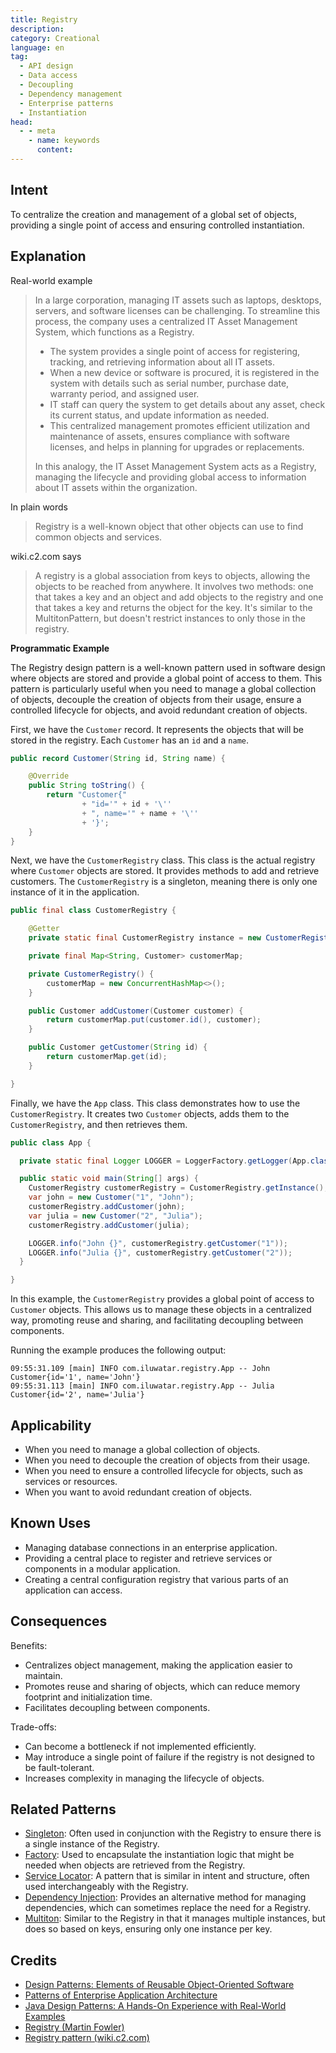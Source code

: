 ```yaml
---
title: Registry
description:
category: Creational
language: en
tag:
  - API design
  - Data access
  - Decoupling
  - Dependency management
  - Enterprise patterns
  - Instantiation
head:
  - - meta
    - name: keywords
      content:
---
```


## Intent

To centralize the creation and management of a global set of objects, providing a single point of access and ensuring controlled instantiation.

## Explanation

Real-world example

> In a large corporation, managing IT assets such as laptops, desktops, servers, and software licenses can be challenging. To streamline this process, the company uses a centralized IT Asset Management System, which functions as a Registry.
>
> * The system provides a single point of access for registering, tracking, and retrieving information about all IT assets.
> * When a new device or software is procured, it is registered in the system with details such as serial number, purchase date, warranty period, and assigned user.
> * IT staff can query the system to get details about any asset, check its current status, and update information as needed.
> * This centralized management promotes efficient utilization and maintenance of assets, ensures compliance with software licenses, and helps in planning for upgrades or replacements.
>
> In this analogy, the IT Asset Management System acts as a Registry, managing the lifecycle and providing global access to information about IT assets within the organization.

In plain words

> Registry is a well-known object that other objects can use to find common objects and services.

wiki.c2.com says

> A registry is a global association from keys to objects, allowing the objects to be reached from anywhere. It involves two methods: one that takes a key and an object and add objects to the registry and one that takes a key and returns the object for the key. It's similar to the MultitonPattern, but doesn't restrict instances to only those in the registry.

**Programmatic Example**

The Registry design pattern is a well-known pattern used in software design where objects are stored and provide a global point of access to them. This pattern is particularly useful when you need to manage a global collection of objects, decouple the creation of objects from their usage, ensure a controlled lifecycle for objects, and avoid redundant creation of objects.

First, we have the `Customer` record. It represents the objects that will be stored in the registry. Each `Customer` has an `id` and a `name`.

```java
public record Customer(String id, String name) {

    @Override
    public String toString() {
        return "Customer{"
                + "id='" + id + '\''
                + ", name='" + name + '\''
                + '}';
    }
}
```

Next, we have the `CustomerRegistry` class. This class is the actual registry where `Customer` objects are stored. It provides methods to add and retrieve customers. The `CustomerRegistry` is a singleton, meaning there is only one instance of it in the application.

```java
public final class CustomerRegistry {

    @Getter
    private static final CustomerRegistry instance = new CustomerRegistry();

    private final Map<String, Customer> customerMap;

    private CustomerRegistry() {
        customerMap = new ConcurrentHashMap<>();
    }

    public Customer addCustomer(Customer customer) {
        return customerMap.put(customer.id(), customer);
    }

    public Customer getCustomer(String id) {
        return customerMap.get(id);
    }

}
```

Finally, we have the `App` class. This class demonstrates how to use the `CustomerRegistry`. It creates two `Customer` objects, adds them to the `CustomerRegistry`, and then retrieves them.

```java
public class App {

  private static final Logger LOGGER = LoggerFactory.getLogger(App.class);

  public static void main(String[] args) {
    CustomerRegistry customerRegistry = CustomerRegistry.getInstance();
    var john = new Customer("1", "John");
    customerRegistry.addCustomer(john);
    var julia = new Customer("2", "Julia");
    customerRegistry.addCustomer(julia);

    LOGGER.info("John {}", customerRegistry.getCustomer("1"));
    LOGGER.info("Julia {}", customerRegistry.getCustomer("2"));
  }

}
```

In this example, the `CustomerRegistry` provides a global point of access to `Customer` objects. This allows us to manage these objects in a centralized way, promoting reuse and sharing, and facilitating decoupling between components.

Running the example produces the following output:

```
09:55:31.109 [main] INFO com.iluwatar.registry.App -- John Customer{id='1', name='John'}
09:55:31.113 [main] INFO com.iluwatar.registry.App -- Julia Customer{id='2', name='Julia'}
```

## Applicability

* When you need to manage a global collection of objects.
* When you need to decouple the creation of objects from their usage.
* When you need to ensure a controlled lifecycle for objects, such as services or resources.
* When you want to avoid redundant creation of objects.

## Known Uses

* Managing database connections in an enterprise application.
* Providing a central place to register and retrieve services or components in a modular application.
* Creating a central configuration registry that various parts of an application can access.

## Consequences

Benefits:

* Centralizes object management, making the application easier to maintain.
* Promotes reuse and sharing of objects, which can reduce memory footprint and initialization time.
* Facilitates decoupling between components.

Trade-offs:

* Can become a bottleneck if not implemented efficiently.
* May introduce a single point of failure if the registry is not designed to be fault-tolerant.
* Increases complexity in managing the lifecycle of objects.

## Related Patterns

* [Singleton](https://java-design-patterns.com/patterns/singleton/): Often used in conjunction with the Registry to ensure there is a single instance of the Registry.
* [Factory](https://java-design-patterns.com/patterns/factory/): Used to encapsulate the instantiation logic that might be needed when objects are retrieved from the Registry.
* [Service Locator](https://java-design-patterns.com/patterns/service-locator/): A pattern that is similar in intent and structure, often used interchangeably with the Registry.
* [Dependency Injection](https://java-design-patterns.com/patterns/dependency-injection/): Provides an alternative method for managing dependencies, which can sometimes replace the need for a Registry.
* [Multiton](https://java-design-patterns.com/patterns/multiton/): Similar to the Registry in that it manages multiple instances, but does so based on keys, ensuring only one instance per key.

## Credits

* [Design Patterns: Elements of Reusable Object-Oriented Software](https://amzn.to/3w0pvKI)
* [Patterns of Enterprise Application Architecture](https://amzn.to/3WfKBPR)
* [Java Design Patterns: A Hands-On Experience with Real-World Examples](https://amzn.to/3yhh525)
* [Registry (Martin Fowler)](https://www.martinfowler.com/eaaCatalog/registry.html)
* [Registry pattern (wiki.c2.com)](https://wiki.c2.com/?RegistryPattern)
